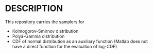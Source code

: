# **DESCRIPTION**

This repository carries the samplers for

- Kolmogorov-Smirnov distribution
- Polyá-Gamma distribution
- CDF of normal distribution as an auxiliary function (Matlab does not have a direct function for the evaluation of log-CDF)